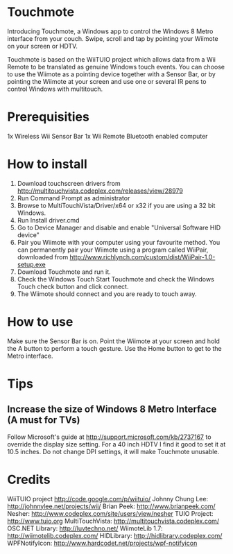 Touchmote
==============
Introducing Touchmote, a Windows app to control the Windows 8 Metro interface from your couch.
Swipe, scroll and tap by pointing your Wiimote on your screen or HDTV.

Touchmote is based on the WiiTUIO project which allows data from a Wii Remote to be translated as genuine Windows touch events.
You can choose to use the Wiimote as a pointing device together with a Sensor Bar, or by pointing the Wiimote at your screen and use one or several IR pens to control Windows with multitouch.

Prerequisities
==============
1x Wireless Wii Sensor Bar
1x Wii Remote
Bluetooth enabled computer

How to install
==============
1. Download touchscreen drivers from http://multitouchvista.codeplex.com/releases/view/28979
2. Run Command Prompt as administrator
3. Browse to MultiTouchVista/Driver/x64 or x32 if you are using a 32 bit Windows.
4. Run Install driver.cmd
5. Go to Device Manager and disable and enable "Universal Software HID device"
6. Pair you Wiimote with your computer using your favourite method. You can permanently pair your Wiimote using a program called WiiPair, downloaded from http://www.richlynch.com/custom/dist/WiiPair-1.0-setup.exe
7. Download Touchmote and run it. 
8. Check the Windows Touch 
Start Touchmote and check the Windows Touch check button and click connect.
8. The Wiimote should connect and you are ready to touch away.

How to use
==============
Make sure the Sensor Bar is on.
Point the Wiimote at your screen and hold the A button to perform a touch gesture.
Use the Home button to get to the Metro interface.

Tips
==============
Increase the size of Windows 8 Metro Interface (A must for TVs)
--------------
Follow Microsoft's guide at http://support.microsoft.com/kb/2737167 to override the display size setting. For a 40 inch HDTV I find it good to set it at 10.5 inches. Do not change DPI settings, it will make Touchmote unusable.

Credits
==============
WiiTUIO project		http://code.google.com/p/wiituio/
Johnny Chung Lee: 	http://johnnylee.net/projects/wii/
Brian Peek: 		http://www.brianpeek.com/
Nesher:			http://www.codeplex.com/site/users/view/nesher
TUIO Project: 		http://www.tuio.org
MultiTouchVista:	http://multitouchvista.codeplex.com/
OSC.NET Library:	http://luvtechno.net/
WiimoteLib 1.7:		http://wiimotelib.codeplex.com/
HIDLibrary:		http://hidlibrary.codeplex.com/
WPFNotifyIcon:		http://www.hardcodet.net/projects/wpf-notifyicon
